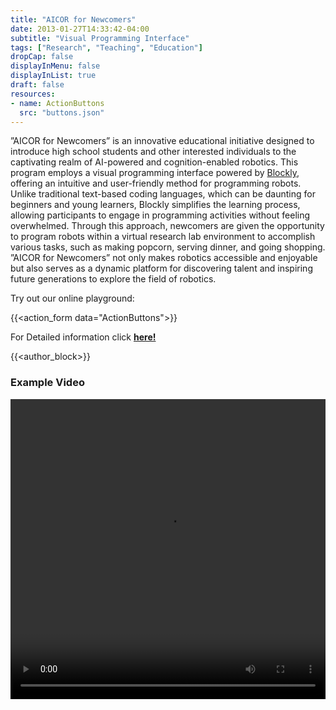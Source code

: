 ```yaml
---
title: "AICOR for Newcomers"
date: 2013-01-27T14:33:42-04:00
subtitle: "Visual Programming Interface"
tags: ["Research", "Teaching", "Education"]
dropCap: false
displayInMenu: false
displayInList: true
draft: false
resources:
- name: ActionButtons
  src: "buttons.json"
---
```


”AICOR for Newcomers” is an innovative educational initiative designed to introduce
high school students and other interested individuals to the captivating realm of
AI-powered and cognition-enabled robotics. This program employs a visual
programming interface powered by [Blockly](https://developers.google.com/blockly), offering an intuitive and user-friendly
method for programming robots. Unlike traditional text-based coding languages,
which can be daunting for beginners and young learners, Blockly simplifies the
learning process, allowing participants to engage in programming activities without
feeling overwhelmed. Through this approach, newcomers are given the opportunity to
program robots within a virtual research lab environment to accomplish various
tasks, such as making popcorn, serving dinner, and going shopping. ”AICOR for
Newcomers” not only makes robotics accessible and enjoyable but also serves as a
dynamic platform for discovering talent and inspiring future generations to explore
the field of robotics.

Try out our online playground:

{{<action_form data="ActionButtons">}}

<div class="hidde-after-preview">
  For Detailed information click
  <a class="btn btn-success" target="_blank" href="aicor-for-newcomers"><b>here!</b></a>
</div>

<!--more-->

<script>
    // Add Authors(1 or 2) info to the list as dictionary

    var authors = [
      // {
      //     img: "********.png",
      //     name: "********",
      //     tel: "+49 421 218 ********",
      //     fax: "+49 421 218 ********",
      //     mail: "********@cs.uni-bremen.de",
      //     profile: "https://ai.uni-bremen.de/team/*********"
      // },
      ];
  </script>
  
  {{<author_block>}}

### Example Video
<video width="100%" height="480" controls>
  <source src="https://iris.informatik.uni-bremen.de/videos/blockly-demo.mp4" type="video/mp4">
</video>

